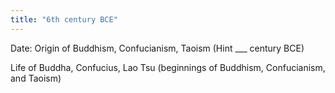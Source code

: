 ```yaml
---
title: "6th century BCE"
---
```

Date: Origin of Buddhism, Confucianism, Taoism
(Hint ___ century BCE)

Life of Buddha, Confucius, Lao Tsu (beginnings of Buddhism, Confucianism, and Taoism)

